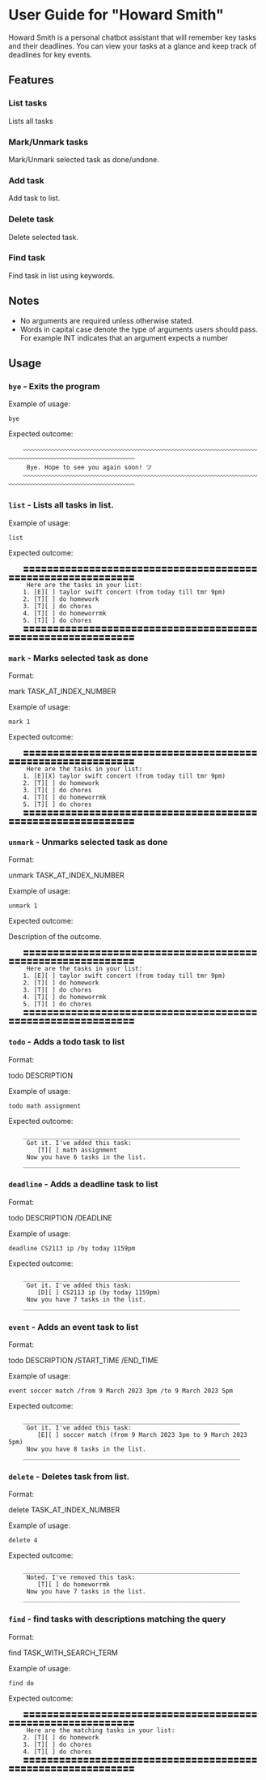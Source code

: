 # User Guide for "Howard Smith"

Howard Smith is a personal chatbot assistant that will remember key tasks and their deadlines.
You can view your tasks at a glance and keep track of deadlines for key events.
## Features 

### List tasks

Lists all tasks

### Mark/Unmark tasks

Mark/Unmark selected task as done/undone.

### Add task

Add task to list.

### Delete task

Delete selected task.

### Find task

Find task in list using keywords.

## Notes
* No arguments are required unless otherwise stated.
* Words in capital case denote the type of arguments users should pass. For example INT indicates that an argument expects a number

## Usage

### `bye` - Exits the program

Example of usage: 

`bye`

Expected outcome:

```
	〰〰〰〰〰〰〰〰〰〰〰〰〰〰〰〰〰〰〰〰〰〰〰〰〰〰〰〰〰〰〰〰〰〰〰〰〰〰〰〰〰〰〰〰〰〰〰〰〰〰〰〰〰〰〰〰〰〰〰〰
	 Bye. Hope to see you again soon! ツ
	〰〰〰〰〰〰〰〰〰〰〰〰〰〰〰〰〰〰〰〰〰〰〰〰〰〰〰〰〰〰〰〰〰〰〰〰〰〰〰〰〰〰〰〰〰〰〰〰〰〰〰〰〰〰〰〰〰〰〰〰
```
### `list` - Lists all tasks in list.

Example of usage:

`list`

Expected outcome:

```
	〓〓〓〓〓〓〓〓〓〓〓〓〓〓〓〓〓〓〓〓〓〓〓〓〓〓〓〓〓〓〓〓〓〓〓〓〓〓〓〓〓〓〓〓〓〓〓〓〓〓〓〓〓〓〓〓〓〓〓〓
	 Here are the tasks in your list:
 	1. [E][ ] taylor swift concert (from today till tmr 9pm)
 	2. [T][ ] do homework
 	3. [T][ ] do chores
 	4. [T][ ] do homeworrmk
 	5. [T][ ] do chores
	〓〓〓〓〓〓〓〓〓〓〓〓〓〓〓〓〓〓〓〓〓〓〓〓〓〓〓〓〓〓〓〓〓〓〓〓〓〓〓〓〓〓〓〓〓〓〓〓〓〓〓〓〓〓〓〓〓〓〓〓
```
### `mark` - Marks selected task as done

Format:

mark TASK_AT_INDEX_NUMBER

Example of usage:

`mark 1`

Expected outcome:

```
	〓〓〓〓〓〓〓〓〓〓〓〓〓〓〓〓〓〓〓〓〓〓〓〓〓〓〓〓〓〓〓〓〓〓〓〓〓〓〓〓〓〓〓〓〓〓〓〓〓〓〓〓〓〓〓〓〓〓〓〓
	 Here are the tasks in your list:
 	1. [E][X] taylor swift concert (from today till tmr 9pm)
 	2. [T][ ] do homework
 	3. [T][ ] do chores
 	4. [T][ ] do homeworrmk
 	5. [T][ ] do chores
	〓〓〓〓〓〓〓〓〓〓〓〓〓〓〓〓〓〓〓〓〓〓〓〓〓〓〓〓〓〓〓〓〓〓〓〓〓〓〓〓〓〓〓〓〓〓〓〓〓〓〓〓〓〓〓〓〓〓〓〓
```
### `unmark` - Unmarks selected task as done

Format:

unmark TASK_AT_INDEX_NUMBER

Example of usage:

`unmark 1`

Expected outcome:

Description of the outcome.

```
	〓〓〓〓〓〓〓〓〓〓〓〓〓〓〓〓〓〓〓〓〓〓〓〓〓〓〓〓〓〓〓〓〓〓〓〓〓〓〓〓〓〓〓〓〓〓〓〓〓〓〓〓〓〓〓〓〓〓〓〓
	 Here are the tasks in your list:
 	1. [E][ ] taylor swift concert (from today till tmr 9pm)
 	2. [T][ ] do homework
 	3. [T][ ] do chores
 	4. [T][ ] do homeworrmk
 	5. [T][ ] do chores
	〓〓〓〓〓〓〓〓〓〓〓〓〓〓〓〓〓〓〓〓〓〓〓〓〓〓〓〓〓〓〓〓〓〓〓〓〓〓〓〓〓〓〓〓〓〓〓〓〓〓〓〓〓〓〓〓〓〓〓〓
```
### `todo` - Adds a todo task to list

Format:

todo DESCRIPTION

Example of usage:

`todo math assignment`

Expected outcome:

```
	____________________________________________________________
	 Got it. I've added this task:
		[T][ ] math assignment
	 Now you have 6 tasks in the list.
	____________________________________________________________
```
### `deadline` - Adds a deadline task to list

Format:

todo DESCRIPTION /DEADLINE

Example of usage:

`deadline CS2113 ip /by today 1159pm`

Expected outcome:

```
	____________________________________________________________
	 Got it. I've added this task:
		[D][ ] CS2113 ip (by today 1159pm)
	 Now you have 7 tasks in the list.
	____________________________________________________________
```
### `event` - Adds an event task to list

Format:

todo DESCRIPTION /START_TIME /END_TIME

Example of usage:

`event soccer match /from 9 March 2023 3pm /to 9 March 2023 5pm`

Expected outcome:

```
	____________________________________________________________
	 Got it. I've added this task:
		[E][ ] soccer match (from 9 March 2023 3pm to 9 March 2023 5pm)
	 Now you have 8 tasks in the list.
	____________________________________________________________
```
### `delete` - Deletes task from list.

Format:

delete TASK_AT_INDEX_NUMBER

Example of usage:

`delete 4`

Expected outcome:

```
	____________________________________________________________
	 Noted. I've removed this task:
		[T][ ] do homeworrmk
	 Now you have 7 tasks in the list.
	____________________________________________________________
```
### `find` - find tasks with descriptions matching the query

Format:

find TASK_WITH_SEARCH_TERM

Example of usage:

`find do`

Expected outcome:

```
	〓〓〓〓〓〓〓〓〓〓〓〓〓〓〓〓〓〓〓〓〓〓〓〓〓〓〓〓〓〓〓〓〓〓〓〓〓〓〓〓〓〓〓〓〓〓〓〓〓〓〓〓〓〓〓〓〓〓〓〓
	 Here are the matching tasks in your list:
 	2. [T][ ] do homework
 	3. [T][ ] do chores
 	4. [T][ ] do chores
	〓〓〓〓〓〓〓〓〓〓〓〓〓〓〓〓〓〓〓〓〓〓〓〓〓〓〓〓〓〓〓〓〓〓〓〓〓〓〓〓〓〓〓〓〓〓〓〓〓〓〓〓〓〓〓〓〓〓〓〓
```
